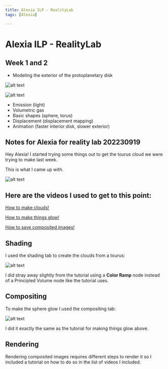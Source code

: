 ```yaml
---
title: Alexia ILP - RealityLab
tags: [Alexia]

---
```


# Alexia ILP - RealityLab

## Week 1 and 2
- Modeling the exterior of the protoplanetary disk

![alt text](https://files.slack.com/files-pri/T0HTW3H0V-F05RSGERPJB/images.jpeg?pub_secret=1e57dec9e1)

![alt text](https://files.slack.com/files-pri/T0HTW3H0V-F05S4530ATX/images-2.jpeg?pub_secret=b051cc803b)

- Emission (light)
- Volumetric gas
- Basic shapes (sphere, torus)
- Displacement (displacement mapping)
- Animation (faster interior disk, slower exterior)

## Notes for Alexia for reality lab 202230919

Hey Alexia! I started trying some things out to get the tourus cloud we were trying to make last week. 

This is what I came up with. 

![alt text](https://files.slack.com/files-pri/T0HTW3H0V-F05T2P7D1HA/screenshot_2023-09-19_at_12.29.18_pm.png?pub_secret=9be5911f73)

## Here are the videos I used to get to this point:

[How to make clouds!](https://youtu.be/AUMnb0UYE5g?feature=shared)

[How to make things glow!](https://youtu.be/ck3x6yzl2uA?feature=shared)

[How to save composited images!](https://youtu.be/napMtY5Tyx8?feature=shared)

## Shading

I used the shading tab to create the clouds from a tourus:

![alt text](https://files.slack.com/files-pri/T0HTW3H0V-F05T0AHU34J/screenshot_2023-09-19_at_12.34.57_pm.png?pub_secret=9201d46d2d)

I did stray away slightly from the tutorial using a **Color Ramp** node instead of a Principled Volume node like the tutorial uses. 

## Compositing

To make the sphere glow I used the compositing tab: 

![alt text](https://files.slack.com/files-pri/T0HTW3H0V-F05SKQ7ULCX/screenshot_2023-09-19_at_12.35.09_pm.png?pub_secret=e669541a3c)

I did it exactly the same as the tutorial for making things glow above.

## Rendering

Rendering composited images requires different steps to render it so I included a tutorial on how to do so in the list of videos I included.